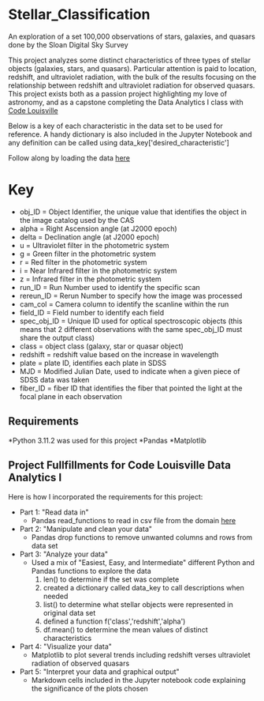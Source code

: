 # Stellar_Classification
An exploration of a set 100,000 observations of stars, galaxies, and quasars done by the Sloan Digital Sky Survey

This project analyzes some distinct characteristics of three types of stellar objects (galaxies, stars, and quasars). Particular attention is paid to location, redshift, and ultraviolet radiation, with the bulk of the results focusing on the relationship between redshift and ultraviolet radiation for observed quasars. This project exists both as a passion project highlighting my love of astronomy, and as a capstone completing the Data Analytics I class with [Code Louisville](https://codelouisville.org/)

Below is a key of each characteristic in the data set to be used for reference. A handy dictionary is also included in the Jupyter Notebook and any definition can be called using data_key['desired_characteristic'] 

Follow along by loading the data [here](https://www.kaggle.com/datasets/fedesoriano/stellar-classification-dataset-sdss17?resource=download)

# Key 
* obj_ID = Object Identifier, the unique value that identifies the object in the image catalog used by the CAS
* alpha = Right Ascension angle (at J2000 epoch)
* delta = Declination angle (at J2000 epoch)
* u = Ultraviolet filter in the photometric system
* g = Green filter in the photometric system
* r = Red filter in the photometric system
* i = Near Infrared filter in the photometric system
* z = Infrared filter in the photometric system
* run_ID = Run Number used to identify the specific scan
* rereun_ID = Rerun Number to specify how the image was processed
* cam_col = Camera column to identify the scanline within the run
* field_ID = Field number to identify each field
* spec_obj_ID = Unique ID used for optical spectroscopic objects (this means that 2 different observations with the same spec_obj_ID must share the output class)
* class = object class (galaxy, star or quasar object)
* redshift = redshift value based on the increase in wavelength
* plate = plate ID, identifies each plate in SDSS
* MJD = Modified Julian Date, used to indicate when a given piece of SDSS data was taken
* fiber_ID = fiber ID that identifies the fiber that pointed the light at the focal plane in each observation

## Requirements
*Python 3.11.2 was used for this project
*Pandas
*Matplotlib


## Project Fullfillments for Code Louisville Data Analytics I
Here is how I incorporated the requirements for this project:

* Part 1: "Read data in"
  - Pandas read_functions to read in csv file from the domain [here](https://www.kaggle.com/datasets/fedesoriano/stellar-classification-dataset-sdss17?resource=download)
* Part 2: "Manipulate and clean your data"
  - Pandas drop functions to remove unwanted columns and rows from data set
* Part 3: "Analyze your data"
  - Used a mix of "Easiest, Easy, and Intermediate" different Python and Pandas functions to explore the data
      1. len() to determine if the set was complete
      2. created a dictionary called data_key to call descriptions when needed
      3. list() to determine what stellar objects were represented in original data set
      4. defined a function f('class','redshift','alpha') 
      5. df.mean() to determine the mean values of distinct characteristics
* Part 4: "Visualize your data"
  - Matplotlib to plot several trends including redshift verses ultraviolet radiation of observed quasars 
* Part 5: "Interpret your data and graphical output"
  - Markdown cells included in the Jupyter notebook code explaining the significance of the plots chosen
      
 
